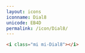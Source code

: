 ```yaml
---
layout: icons
iconname: Dial8
unicode: EB4D
permalink: /icon/Dial8/
---
```


``` html
<i class="mi mi-Dial8"></i>
```
